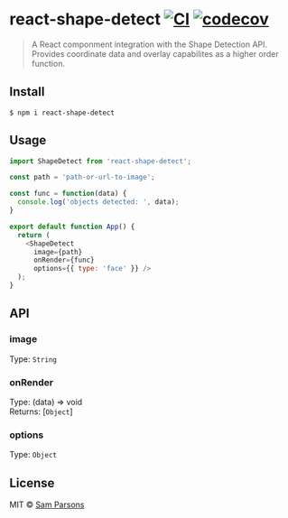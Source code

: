 # react-shape-detect [![CI](https://github.com/lukeed/clsx/workflows/CI/badge.svg)](https://github.com/lukeed/clsx/actions?query=workflow%3ACI) [![codecov](https://badgen.net/codecov/c/github/lukeed/clsx)](https://codecov.io/gh/lukeed/clsx)

> A React componment integration with the Shape Detection API. Provides coordinate data and overlay capabilites as a higher order function.


## Install

```
$ npm i react-shape-detect
```


## Usage

```js
import ShapeDetect from 'react-shape-detect';

const path = 'path-or-url-to-image';

const func = function(data) {
  console.log('objects detected: ', data);
}

export default function App() {
  return (
    <ShapeDetect 
      image={path} 
      onRender={func} 
      options={{ type: 'face' }} />
  );
}
```


## API


### image
Type: `String`

### onRender
Type: (data) => void <br>
Returns: [`Object`]

### options
Type: `Object` <br>


## License

MIT © [Sam Parsons]()